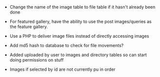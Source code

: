 - Change the name of the image table to file table if it hasn't already been
	done
- For featured gallery, have the ability to use the post images/queries as the
	feature gallery.
- Use a PHP to deliver image files instead of directly accessing images
- Add md5 hash to database to check for file movements?
- Added uploaded by user to images and directory tables so can start doing
  permissions on stuff


- Images if selected by id are not currently pu in order
